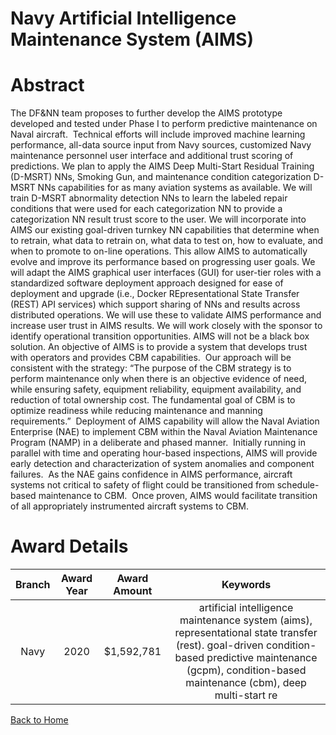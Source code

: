 
Navy Artificial Intelligence Maintenance System (AIMS)
======================================================

# Abstract


The DF&NN team proposes to further develop the AIMS prototype developed and tested under Phase I to perform predictive maintenance on Naval aircraft.  Technical efforts will include improved machine learning performance, all-data source input from Navy sources, customized Navy maintenance personnel user interface and additional trust scoring of predictions. We plan to apply the AIMS Deep Multi-Start Residual Training (D-MSRT) NNs, Smoking Gun, and maintenance condition categorization D-MSRT NNs capabilities for as many aviation systems as available. We will train D-MSRT abnormality detection NNs to learn the labeled repair conditions that were used for each categorization NN to provide a categorization NN result trust score to the user. We will incorporate into AIMS our existing goal-driven turnkey NN capabilities that determine when to retrain, what data to retrain on, what data to test on, how to evaluate, and when to promote to on-line operations. This allow AIMS to automatically evolve and improve its performance based on progressing user goals. We will adapt the AIMS graphical user interfaces (GUI) for user-tier roles with a standardized software deployment approach designed for ease of deployment and upgrade (i.e., Docker REpresentational State Transfer (REST) API services) which support sharing of NNs and results across distributed operations. We will use these to validate AIMS performance and increase user trust in AIMS results. We will work closely with the sponsor to identify operational transition opportunities. AIMS will not be a black box solution. An objective of AIMS is to provide a system that develops trust with operators and provides CBM capabilities.  Our approach will be consistent with the strategy: “The purpose of the CBM strategy is to perform maintenance only when there is an objective evidence of need, while ensuring safety, equipment reliability, equipment availability, and reduction of total ownership cost. The fundamental goal of CBM is to optimize readiness while reducing maintenance and manning requirements.”  Deployment of AIMS capability will allow the Naval Aviation Enterprise (NAE) to implement CBM within the Naval Aviation Maintenance Program (NAMP) in a deliberate and phased manner.  Initially running in parallel with time and operating hour-based inspections, AIMS will provide early detection and characterization of system anomalies and component failures.  As the NAE gains confidence in AIMS performance, aircraft systems not critical to safety of flight could be transitioned from schedule-based maintenance to CBM.  Once proven, AIMS would facilitate transition of all appropriately instrumented aircraft systems to CBM.  

# Award Details

|Branch|Award Year|Award Amount|Keywords|
| :---: | :---: | :---: | :---: |
|Navy|2020|$1,592,781|artificial intelligence maintenance system (aims), representational state transfer (rest). goal-driven condition-based predictive maintenance (gcpm), condition-based maintenance (cbm), deep multi-start re|
  
  


[Back to Home](https://github.com/chrischow/dod_sbir_awards#2100)